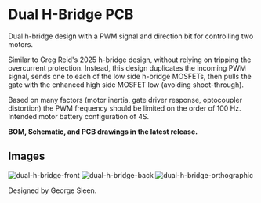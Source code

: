 # Dual H-Bridge PCB

Dual h-bridge design with a PWM signal and direction bit for controlling two motors.

Similar to Greg Reid's 2025 h-bridge design, without relying on tripping the overcurrent protection. Instead, this design duplicates the incoming PWM signal, sends one to each of the low side h-bridge MOSFETs, then pulls the gate with the enhanced high side MOSFET low (avoiding shoot-through). 

Based on many factors (motor inertia, gate driver response, optocoupler distortion) the PWM frequency should be limited on the order of 100 Hz.
Intended motor battery configuration of 4S.

**BOM, Schematic, and PCB drawings in the latest release.**

## Images
![dual-h-bridge-front](https://github.com/user-attachments/assets/4387c79c-de4c-459d-a0df-f1b6483a3be2)
![dual-h-bridge-back](https://github.com/user-attachments/assets/b2b01dc3-2eff-4b83-968c-584158163c69)
![dual-h-bridge-orthographic](https://github.com/user-attachments/assets/eb019c8d-8faa-4a5a-b2cc-70eb42476243)

Designed by George Sleen.
